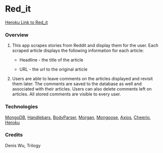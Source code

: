 # Red_it

[Heroku Link to Red_it](https://evening-oasis-21607.herokuapp.com/)


### Overview

1. This app scrapes stories from Reddit and display them for the user. Each scraped article displays the following information for each article:

     * Headline - the title of the article

     * URL - the url to the original article

2. Users are able to leave comments on the articles displayed and revisit them later. The comments are saved to the database as well and associated with their articles. Users can also delete comments left on articles. All stored comments are visible to every user.

### Technologies

[MongoDB](https://www.mongodb.com/),
[Handlebars](https://handlebarsjs.com/),
[BodyParser](https://www.npmjs.com/package/body-parser-json),
[Morgan](https://www.npmjs.com/package/morgan),
[Mongoose](http://mongoosejs.com/),
[Axios](https://www.npmjs.com/package/axios),
[Cheerio](https://www.npmjs.com/package/cheerio),
[Heroku](https://dashboard.heroku.com/)

### Credits

Denis Wu, Trilogy
